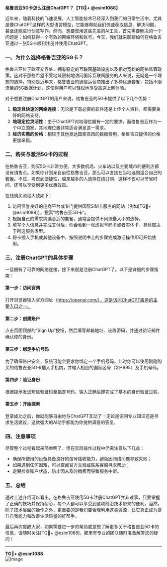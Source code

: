 **格鲁吉亚5G卡怎么注册ChatGPT？【TG💪+ @esim1088】**

近年来，随着科技的飞速发展，人工智能技术已经深入到我们的日常生活中。尤其是像ChatGPT这样的大型语言模型，它能够帮助我们快速获取信息、解决问题，甚至还能进行创意写作。然而，想要使用这些先进的AI工具，首先需要解决的一个问题是：如何获得一个有效的网络环境和账号。今天，我们就来聊聊如何在格鲁吉亚通过一张5G卡顺利注册并使用ChatGPT。

### 一、为什么选择格鲁吉亚的5G卡？

格鲁吉亚位于欧亚交界处，拥有稳定的互联网基础设施以及相对宽松的网络监管政策。这对于那些希望不受地域限制地访问国际互联网服务的人来说，无疑是一个理想的选择。特别是近年来，格鲁吉亚的通信运营商推出了多种优惠套餐，包括不限流量的5G数据计划，这使得用户可以轻松地享受高速上网体验。

对于想要注册ChatGPT的用户来说，格鲁吉亚的5G卡提供了以下几个优势：
1. **稳定且快速的网络连接**：无论是下载必要的软件还是上传个人资料，都需要良好的网络支持。
2. **地理定位灵活性**：由于ChatGPT对地理位置有一定的要求，而格鲁吉亚作为一个中立国家，其地理位置非常适合满足这一需求。
3. **经济实惠的价格**：相较于其他发达国家高昂的数据费用，格鲁吉亚提供的价格更加亲民。

### 二、购买与激活5G卡的过程

在格鲁吉亚，购买5G卡非常方便。大多数机场、火车站以及主要城市的便利店都设有销售点。如果你计划亲自前往格鲁吉亚，那么可以直接在当地选购适合自己的套餐。不过，考虑到便捷性，越来越多的人选择在线订购，这样不仅可以节省时间，还可以享受到更多优惠政策。

在线购买流程大致如下：
1. 访问信誉良好的电商平台或专门提供国际SIM卡服务的网站（例如[TG💪+ @esim1088]），搜索“格鲁吉亚5G卡”。
2. 根据自己的需求挑选合适的套餐，通常会提供不同流量大小的选择。
3. 填写个人信息并完成支付后，你会收到一张虚拟号码卡或者实体卡，具体取决于所选服务类型。
4. 将卡插入手机或其他设备中，按照说明书上的步骤完成激活操作即可开始使用。

### 三、注册ChatGPT的具体步骤

一旦拥有了可靠的网络连接，接下来就是注册ChatGPT了。以下是详细的步骤指南：

#### 第一步：访问官网
打开浏览器输入官方网址（https://openai.com/），这是访问ChatGPT服务的主要入口之一。

#### 第二步：创建账户
点击页面顶部的“Sign Up”按钮，然后填写邮箱地址、设置密码，并通过验证邮件确认你的身份。

#### 第三步：绑定手机号码
为了确保账户安全，系统可能会要求你绑定一个手机号码。此时你可以使用刚刚购买的格鲁吉亚5G卡插入手机内，并输入相应的国际区号（如+995）及手机号码。

#### 第四步：验证身份
根据提示发送短信验证码至指定号码，输入正确后即完成了基本的身份验证过程。

#### 第五步：开始探索
登录成功之后，你就能够自由地与ChatGPT互动了！无论是询问专业知识还是寻求生活建议，这款强大的AI助手都能为你提供满意的答复。

### 四、注意事项

尽管整个过程看起来简单明了，但在实际操作过程中仍需注意以下几点：
- 确保所使用的设备具备良好的信号接收能力，避免因网络问题导致失败；
- 如果遇到任何困难，可以查阅官方文档或联系客服寻求帮助；
- 定期检查账户状态，防止因未及时缴费而导致服务中断。

### 五、总结

通过上述介绍可以看出，在格鲁吉亚使用5G卡注册ChatGPT并非难事，只要掌握了正确的技巧并保持耐心，每个人都可以享受到这项前沿技术带来的便利。当然，除了技术层面的操作之外，更重要的是我们要合理利用这类资源，让它真正成为提升自我能力和改善生活质量的好帮手。

最后再次提醒大家，如果需要进一步的帮助或是想了解更多关于格鲁吉亚5G卡的信息，请随时关注[TG💪+ @esim1088]，那里有专业的团队随时准备解答您的疑问！

---

**TG💪+ @esim1088**  
![Image](https://i.postimg.cc/4NQfJmqS/Snipaste-2025-05-13-00-14-12.png)